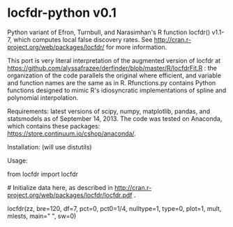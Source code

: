 locfdr-python v0.1
==================

Python variant of Efron, Turnbull, and Narasimhan's R function locfdr() v1.1-7, which computes local false discovery rates. See http://cran.r-project.org/web/packages/locfdr/ for more information.

This port is very literal interpretation of the augmented version of locfdr at https://github.com/alyssafrazee/derfinder/blob/master/R/locfdrFit.R : the organization of the code parallels the original where efficient, and variable and function names are the same as in R. Rfunctions.py contains Python functions designed to mimic R's idiosyncratic implementations of spline and polynomial interpolation.

Requirements: latest versions of scipy, numpy, matplotlib, pandas, and statsmodels as of September 14, 2013. The code was tested on Anaconda, which contains these packages: https://store.continuum.io/cshop/anaconda/.

Installation: (will use distutils)

Usage:

from locfdr import locfdr

\# Initialize data here, as described in http://cran.r-project.org/web/packages/locfdr/locfdr.pdf .

locfdr(zz, bre=120, df=7, pct=0, pct0=1/4, nulltype=1, type=0, plot=1, mult, mlests, main=" ", sw=0)
